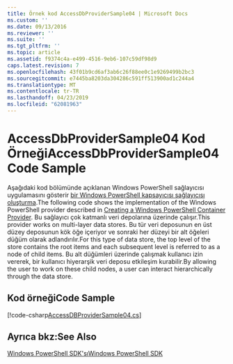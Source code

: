```yaml
---
title: Örnek kod AccessDbProviderSample04 | Microsoft Docs
ms.custom: ''
ms.date: 09/13/2016
ms.reviewer: ''
ms.suite: ''
ms.tgt_pltfrm: ''
ms.topic: article
ms.assetid: f9374c4a-e499-4516-9eb6-107c59df98d9
caps.latest.revision: 7
ms.openlocfilehash: 43f01b9cd6af3ab6c26f88ee0c1e9269499b2bc3
ms.sourcegitcommit: e7445ba8203da304286c591ff513900ad1c244a4
ms.translationtype: MT
ms.contentlocale: tr-TR
ms.lasthandoff: 04/23/2019
ms.locfileid: "62081963"
---
```

# <a name="accessdbprovidersample04-code-sample"></a><span data-ttu-id="09940-102">AccessDbProviderSample04 Kod Örneği</span><span class="sxs-lookup"><span data-stu-id="09940-102">AccessDbProviderSample04 Code Sample</span></span>

<span data-ttu-id="09940-103">Aşağıdaki kod bölümünde açıklanan Windows PowerShell sağlayıcısı uygulamasını gösterir [bir Windows PowerShell kapsayıcısı sağlayıcısı oluşturma](./creating-a-windows-powershell-container-provider.md).</span><span class="sxs-lookup"><span data-stu-id="09940-103">The following code shows the implementation of the Windows PowerShell provider described in [Creating a Windows PowerShell Container Provider](./creating-a-windows-powershell-container-provider.md).</span></span> <span data-ttu-id="09940-104">Bu sağlayıcı çok katmanlı veri depolarına üzerinde çalışır.</span><span class="sxs-lookup"><span data-stu-id="09940-104">This provider works on multi-layer data stores.</span></span> <span data-ttu-id="09940-105">Bu tür veri deposunun en üst düzey deposunun kök öğe içeriyor ve sonraki her düzeyi bir alt öğeleri düğüm olarak adlandırılır.</span><span class="sxs-lookup"><span data-stu-id="09940-105">For this type of data store, the top level of the store contains the root items and each subsequent level is referred to as a node of child items.</span></span> <span data-ttu-id="09940-106">Bu alt düğümleri üzerinde çalışmak kullanıcı izin vererek, bir kullanıcı hiyerarşik veri deposu etkileşim kurabilir.</span><span class="sxs-lookup"><span data-stu-id="09940-106">By allowing the user to work on these child nodes, a user can interact hierarchically through the data store.</span></span>

## <a name="code-sample"></a><span data-ttu-id="09940-107">Kod örneği</span><span class="sxs-lookup"><span data-stu-id="09940-107">Code Sample</span></span>

[!code-csharp[AccessDBProviderSample04.cs](../../powershell-sdk-samples/SDK-2.0/csharp/AccessDBProviderSample04/AccessDBProviderSample04.cs#L11-L1635 "AccessDBProviderSample04.cs")]

## <a name="see-also"></a><span data-ttu-id="09940-108">Ayrıca bkz:</span><span class="sxs-lookup"><span data-stu-id="09940-108">See Also</span></span>

[<span data-ttu-id="09940-109">Windows PowerShell SDK'sı</span><span class="sxs-lookup"><span data-stu-id="09940-109">Windows PowerShell SDK</span></span>](../windows-powershell-reference.md)